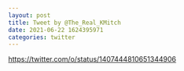 ```yaml
--- 
layout: post 
title: Tweet by @The_Real_KMitch 
date: 2021-06-22 1624395971 
categories: twitter 
--- 
```

https://twitter.com/o/status/1407444810651344906